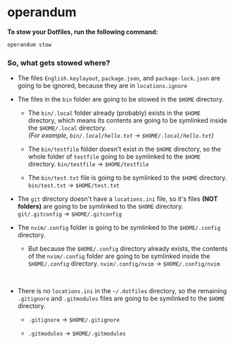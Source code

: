 # operandum
**To stow your Dotfiles, run the following command:**
```bash
operandum stow
```

### So, what gets stowed where?

- The files `English.keylayout`, `package.json`, and `package-lock.json` are going to be ignored,
because they are in `locations.ignore`
- The files in the `bin` folder are going to be stowed in the `$HOME` directory.
  - The `bin/.local` folder already (probably) exists in the `$HOME` directory,
which means its contents are going to be symlinked inside the `$HOME/.local` directory.
  <br>*(For example, `bin/.local/hello.txt` -> `$HOME/.local/hello.txt`)*

  - The `bin/testfile` folder doesn't exist in the `$HOME` directory, so the whole folder of `testfile` going to be symlinked to the `$HOME` directory. `bin/testfile` -> `$HOME/testfile`

  - The `bin/test.txt` file is going to be symlinked to the `$HOME` directory. `bin/test.txt` -> `$HOME/test.txt`

- The `git` directory doesn't have a `locations.ini` file, so it's files **(NOT folders)** are going to be symlinked to the `$HOME` directory.
`git/.gitconfig` -> `$HOME/.gitconfig`

- The `nvim/.config` folder is going to be symlinked to the `$HOME/.config` directory.
  - But because the `$HOME/.config` directory already exists, the contents of the `nvim/.config` folder are going to be symlinked inside the `$HOME/.config` directory.
  `nvim/.config/nvim` -> `$HOME/.config/nvim`

<br>

- There is no `locations.ini` in the `~/.dotfiles` directory, so the remaining
`.gitignore` and `.gitmodules` files are going to be symlinked to the `$HOME` directory.

  - `.gitignore` -> `$HOME/.gitignore`

  - `.gitmodules` -> `$HOME/.gitmodules`
